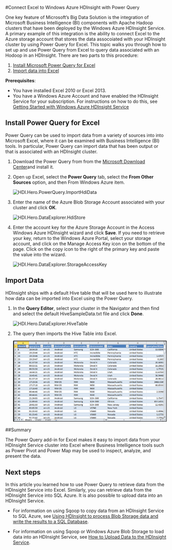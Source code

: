 ﻿<properties linkid="manage-services-hdinsight-excel-dataexplorer" urlDisplayName="HDInsight and Excel" pageTitle="How to Connect Excel to Windows Azure HDInsight with Power Query" metaKeywords="hdinsight, excel, power query, hive excel, hdinsight excel" metaDescription="How to use Excel to access data stored in Windows Azure HDInsight using Power Query" umbracoNaviHide="0" disqusComments="1" writer="bradsev" editor="mollybos" manager="paulettm" />



#Connect Excel to Windows Azure HDInsight with Power Query

One key feature of Microsoft’s Big Data Solution is the integration of  Microsoft Business Intelligence (BI) components with Apache Hadoop clusters that have been deployed by the Windows Azure HDInsight Service. A primary example of this integration is the ability to connect Excel to the Azure storage account that stores the data assocoiated with your HDInsight cluster by using Power Query for Excel. This topic walks you through how to set up and use Power Query from Excel to query data associated with an Hodoop in an HDInsight. There are two parts to this procedure:

1. [Install Microsoft Power Query for Excel](#InstallPowerQuery)
2. [Import data into Excel](#ImportData)

**Prerequisites**:

* You have installed Excel 2010 or Excel 2013.
* You have a Windows Azure Account and have enabled the HDInsight Service for your subscription. For instructions on how to do this, see [Getting Started with Windows Azure HDInsight Service][getting-started] 

<h2><a id="InstallPowerQuery"></a>Install Power Query for Excel</h2>

Power Query can be used to import data from a variety of sources into into Microsoft Excel, where it can be examined with Business Intelligence (BI) tools. In particular, Power Query can import data that has been output or that is associated with an HDInsight cluster.

1. Download the Power Query from from the [Microsoft Download Center](http://www.microsoft.com/en-us/download/details.aspx?id=39379)and install it.

2. Open up Excel, select the **Power Query** tab, select the **From Other Sources** option, and then From Windows Azure item.

	![HDI.Hero.PowerQuery.ImportHdiData](../media/HDI.Hero.PowerQuery.ImportHdiData.png "Import Data")

3. Enter the name of the Azure Blob Storage Account associated with your cluster and click **OK**.

	![HDI.Hero.DataExplorer.HdiStore](../media/HDI.Hero.DataExplorer.HdiStore.PNG "Store Name")

4. Enter the account key for the Azure Storage Account in the Access Windows Azure HDInsight wizard and click **Save**. If you need to retrieve your key, return to the Windows Azure Portal, select your storage account, and click on the Manage Access Key icon on the bottom of the page. Click on the copy icon  to the right of the primary key and paste the value into the wizard.

	![HDI.Hero.DataExplorer.StorageAccessKey](../media/HDI.Hero.DataExplorer.StorageAccessKey.PNG "Storage Access Key")


<h2><a id="ImportData"></a>Import Data</h2>
HDInsight ships with a default Hive table that will be used here to illustrate how data can be imported into Excel using the Power Query.

1. In the **Query Editor**, select your cluster in the Navigator and then find and select the default HiveSampleData.txt file and click **Done**.

	![HDI.Hero.DataExplorer.HiveTable](../media/HDI.Hero.DataExplorer.HiveTable.png "Hive Table")

2. The query then imports the Hive Table into Excel.

	![HDI.Hero.DataExplorer.HiveTableImported](../media/HDI.HiveOdbc.ExcelHiveTable.PNG "Hive Table Imported") 


##Summary

The Power Query add-in for Excel makes it easy to import data from your HDInsight Service cluster into Excel where Business Intelligence tools such as Power Pivot and Power Map may be used to inspect, analyze, and present the data.

## Next steps

In this article you learned how to use Power Query to retrieve data from the HDInsight Service into Excel. Similarly, you can retrieve data from the HDInsight Service into SQL Azure. It is also possible to upload data into an HDInsight Service.

* For information on using Sqoop to copy data from an HDInsight Service to SQL Azure, see [Using HDInsight to process Blob Storage data and write the results to a SQL Database][blob-hdi-sql]. 

* For information on using Sqoop or Windows Azure Blob Storage to load data into an HDInsight Service, see [How to Upload Data to the HDInsight Service][upload-data].

[getting-started]: /en-us/manage/services/hdinsight/get-started-hdinsight/
[blob-hdi-sql]: /en-us/manage/services/hdinsight/process-blob-data-and-write-to-sql/
[upload-data]: /en-us/manage/services/hdinsight/howto-upload-data-to-hdinsight/
